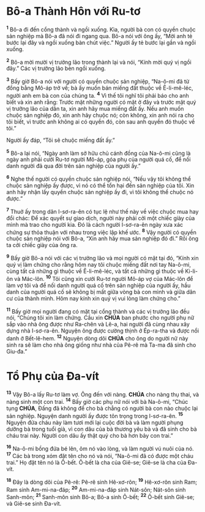 # Bô-a Thành Hôn với Ru-tơ
<sup><b>1</b></sup> Bô-a đi đến cổng thành và ngồi xuống. Kìa, người bà con có quyền chuộc sản nghiệp mà Bô-a đã nói đi ngang qua. Bô-a nói với ông ấy, “Mời anh tẻ bước lại đây và ngồi xuống bàn chút việc.” Người ấy tẻ bước lại gần và ngồi xuống.

<sup><b>2</b></sup> Bô-a mời mười vị trưởng lão trong thành lại và nói, “Kính mời quý vị ngồi đây.” Các vị trưởng lão bèn ngồi xuống.

<sup><b>3</b></sup> Bấy giờ Bô-a nói với người có quyền chuộc sản nghiệp, “Na-ô-mi đã từ đồng bằng Mô-áp trở về; bà ấy muốn bán miếng đất thuộc về Ê-li-mê-léc, người anh em bà con của chúng ta. <sup><b>4</b></sup> Vì thế tôi nghĩ tôi phải báo cho anh biết và xin anh rằng: Trước mặt những người có mặt ở đây và trước mặt quý vị trưởng lão của dân ta, xin anh hãy mua miếng đất ấy. Nếu anh muốn chuộc sản nghiệp đó, xin anh hãy chuộc nó; còn không, xin anh nói ra cho tôi biết, vì trước anh không ai có quyền đó, còn sau anh quyền đó thuộc về tôi.”

Người ấy đáp, “Tôi sẽ chuộc miếng đất ấy.”

<sup><b>5</b></sup> Bô-a lại nói, “Ngày anh làm sở hữu chủ cánh đồng của Na-ô-mi cũng là ngày anh phải cưới Ru-tơ người Mô-áp, góa phụ của người quá cố, để nối danh người đã qua đời trên sản nghiệp của người ấy.”

<sup><b>6</b></sup> Nghe thế người có quyền chuộc sản nghiệp nói, “Nếu vậy tôi không thể chuộc sản nghiệp ấy được, vì nó có thể tổn hại đến sản nghiệp của tôi. Xin anh hãy nhận lấy quyền chuộc sản nghiệp ấy đi, vì tôi không thể chuộc nó được.”

<sup><b>7</b></sup> Thuở ấy trong dân I-sơ-ra-ên có tục lệ như thế này về việc chuộc mua hay đổi chác: Để xác quyết sự giao dịch, người này phải cởi một chiếc giày của mình mà trao cho người kia. Đó là cách người I-sơ-ra-ên ngày xưa xác chứng sự thỏa thuận với nhau trong việc lập khế ước. <sup><b>8</b></sup> Vậy người có quyền chuộc sản nghiệp nói với Bô-a, “Xin anh hãy mua sản nghiệp đó đi.” Rồi ông ta cởi chiếc giày của ông ra.

<sup><b>9</b></sup> Bấy giờ Bô-a nói với các vị trưởng lão và mọi người có mặt tại đó, “Kính xin quý vị làm chứng cho rằng hôm nay tôi chuộc miếng đất nơi tay Na-ô-mi, cùng tất cả những gì thuộc về Ê-li-mê-léc, và tất cả những gì thuộc về Ki-li-ôn và Mác-lôn. <sup><b>10</b></sup> Tôi cũng xin cưới Ru-tơ người Mô-áp vợ của Mác-lôn để làm vợ tôi và để nối danh người quá cố trên sản nghiệp của người ấy, hầu danh của người quá cố sẽ không bị mất giữa vòng bà con mình và giữa dân cư của thành mình. Hôm nay kính xin quý vị vui lòng làm chứng cho.”

<sup><b>11</b></sup> Bấy giờ mọi người đang có mặt tại cổng thành và các vị trưởng lão đều nói, “Chúng tôi xin làm chứng. Cầu xin **CHÚA** ban phước cho người phụ nữ sắp vào nhà ông được như Ra-chên và Lê-a, hai người đã cùng nhau xây dựng nhà I-sơ-ra-ên. Nguyện ông được cường thịnh ở Ép-ra-tha và được nổi danh ở Bết-lê-hem. <sup><b>12</b></sup> Nguyện dòng dõi **CHÚA** cho ông do người nữ này sinh ra sẽ làm cho nhà ông giống như nhà của Pê-rê mà Ta-ma đã sinh cho Giu-đa.”

# Tổ Phụ của Đa-vít
<sup><b>13</b></sup> Vậy Bô-a lấy Ru-tơ làm vợ. Ông đến với nàng. **CHÚA** cho nàng thụ thai, và nàng sinh một con trai. <sup><b>14</b></sup> Bấy giờ các phụ nữ nói với bà Na-ô-mi, “Chúc tụng **CHÚA**, Đấng đã không để cho bà chẳng có người bà con nào chuộc lại sản nghiệp. Nguyện danh người ấy được tôn trọng trong I-sơ-ra-ên. <sup><b>15</b></sup> Nguyện đứa cháu này làm tươi mới lại cuộc đời bà và làm người phụng dưỡng bà trong tuổi già, vì con dâu của bà thương yêu bà và đã sinh cho bà cháu trai này. Người con dâu ấy thật quý cho bà hơn bảy con trai.”

<sup><b>16</b></sup> Na-ô-mi bồng đứa bé lên, ôm nó vào lòng, và làm người vú nuôi của nó. <sup><b>17</b></sup> Các bà trong xóm đặt tên cho nó và nói, “Na-ô-mi đã có được một cháu trai.” Họ đặt tên nó là Ô-bết. Ô-bết là cha của Giê-se; Giê-se là cha của Đa-vít.

<sup><b>18</b></sup> Đây là dòng dõi của Pê-rê: Pê-rê sinh Hê-xơ-rôn; <sup><b>19</b></sup> Hê-xơ-rôn sinh Ram; Ram sinh Am-mi-na-đáp; <sup><b>20</b></sup> Am-mi-na-đáp sinh Nát-sôn; Nát-sôn sinh Sanh-môn; <sup><b>21</b></sup> Sanh-môn sinh Bô-a; Bô-a sinh Ô-bết; <sup><b>22</b></sup> Ô-bết sinh Giê-se; và Giê-se sinh Đa-vít.